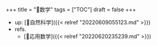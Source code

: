 +++
title = "📂数学"
tags = ["TOC"]
draft = false
+++

-   up: [📁自然科学]({{< relref "20220609055123.md" >}})
-   refs.
    -   [📂応用数学]({{< relref "20220620235239.md" >}})
